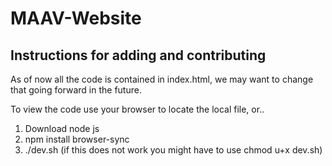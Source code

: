 # MAAV-Website
## Instructions for adding and contributing

As of now all the code is contained in index.html, we may want to change that going forward in the future.

To view the code use your browser to locate the local file, or..

1. Download node js
2. npm install browser-sync
3. ./dev.sh (if this does not work you might have to use chmod u+x dev.sh)
